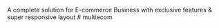 A complete solution for E-commerce Business with exclusive features & super responsive layout
#   m u l t i e c o m  
 
